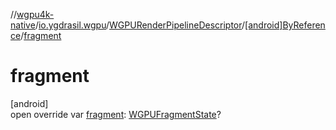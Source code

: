 //[wgpu4k-native](../../../../index.md)/[io.ygdrasil.wgpu](../../index.md)/[WGPURenderPipelineDescriptor](../index.md)/[[android]ByReference](index.md)/[fragment](fragment.md)

# fragment

[android]\
open override var [fragment](fragment.md): [WGPUFragmentState](../../-w-g-p-u-fragment-state/index.md)?